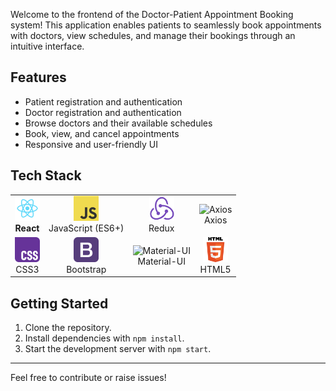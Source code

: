 Welcome to the frontend of the Doctor-Patient Appointment Booking system! This application enables patients to seamlessly book appointments with doctors, view schedules, and manage their bookings through an intuitive interface.

## Features

- Patient registration and authentication
- Doctor registration and authentication
- Browse doctors and their available schedules
- Book, view, and cancel appointments
- Responsive and user-friendly UI

## Tech Stack

<table>
    <tr>
        <td align="center">
            <img src="https://raw.githubusercontent.com/github/explore/main/topics/react/react.png" width="40" alt="React"/><br/>
            <b>React</b>
        </td>
        <td align="center">
            <img src="https://raw.githubusercontent.com/github/explore/main/topics/javascript/javascript.png" width="40" alt="JavaScript"/><br/>
            JavaScript (ES6+)
        </td>
        <td align="center">
            <img src="https://raw.githubusercontent.com/github/explore/main/topics/redux/redux.png" width="40" alt="Redux"/><br/>
            Redux
        </td>
        <td align="center">
            <img src="https://raw.githubusercontent.com/github/explore/main/topics/axios/axios.png" width="40" alt="Axios"/><br/>
            Axios
        </td>
    </tr>
    <tr>
        <td align="center">
            <img src="https://raw.githubusercontent.com/github/explore/main/topics/css/css.png" width="40" alt="CSS3"/><br/>
            CSS3
        </td>
        <td align="center">
            <img src="https://raw.githubusercontent.com/github/explore/main/topics/bootstrap/bootstrap.png" width="40" alt="Bootstrap"/><br/>
            Bootstrap
        </td>
        <td align="center">
            <img src="https://raw.githubusercontent.com/github/explore/main/topics/material-ui/material-ui.png" width="40" alt="Material-UI"/><br/>
            Material-UI
        </td>
        <td align="center">
            <img src="https://raw.githubusercontent.com/github/explore/main/topics/html/html.png" width="40" alt="HTML5"/><br/>
            HTML5
        </td>
    </tr>
</table>

## Getting Started

1. Clone the repository.
2. Install dependencies with `npm install`.
3. Start the development server with `npm start`.

---

Feel free to contribute or raise issues!
